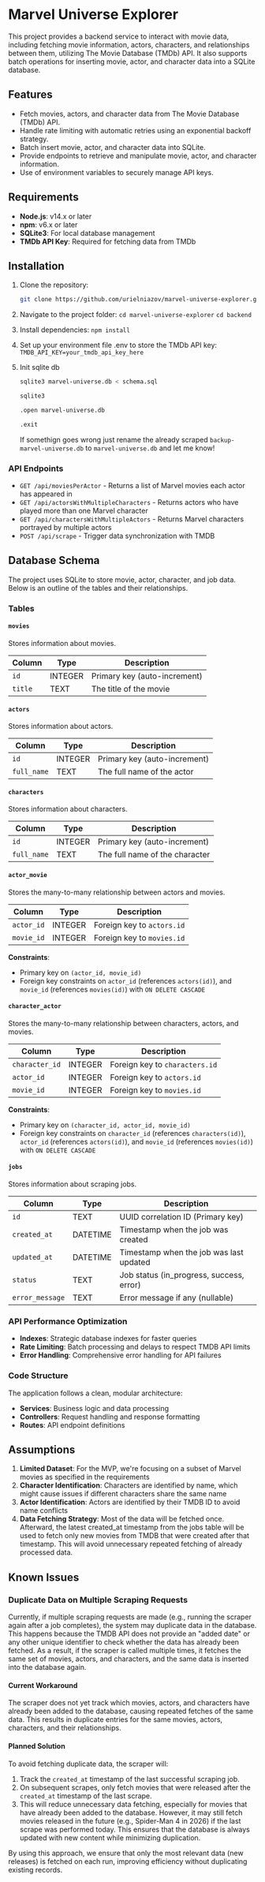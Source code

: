 # Marvel Universe Explorer

This project provides a backend service to interact with movie data, including fetching movie information, actors, characters, and relationships between them, utilizing The Movie Database (TMDb) API. It also supports batch operations for inserting movie, actor, and character data into a SQLite database.

## Features

- Fetch movies, actors, and character data from The Movie Database (TMDb) API.
- Handle rate limiting with automatic retries using an exponential backoff strategy.
- Batch insert movie, actor, and character data into SQLite.
- Provide endpoints to retrieve and manipulate movie, actor, and character information.
- Use of environment variables to securely manage API keys.

## Requirements

- **Node.js**: v14.x or later
- **npm**: v6.x or later
- **SQLite3**: For local database management
- **TMDb API Key**: Required for fetching data from TMDb

## Installation

1. Clone the repository:

   ```bash
   git clone https://github.com/urielniazov/marvel-universe-explorer.git
   ```
2. Navigate to the project folder:
   `cd marvel-universe-explorer`
   `cd backend`
3. Install dependencies:
   `npm install`
4. Set up your environment file .env to store the TMDb API key:
   `TMDB_API_KEY=your_tmdb_api_key_here`
5. Init sqlite db
   ```bash
   sqlite3 marvel-universe.db < schema.sql
   ```
   ```bash
   sqlite3
   ```
   ```bash
   .open marvel-universe.db
   ```
   ```bash
   .exit
   ```
   If somethign goes wrong just rename the already scraped `backup-marvel-universe.db` to `marvel-universe.db` and let me know!

### API Endpoints

- `GET /api/moviesPerActor` - Returns a list of Marvel movies each actor has appeared in
- `GET /api/actorsWithMultipleCharacters` - Returns actors who have played more than one Marvel character
- `GET /api/charactersWithMultipleActors` - Returns Marvel characters portrayed by multiple actors
- `POST /api/scrape` -  Trigger data synchronization with TMDB

## Database Schema

The project uses SQLite to store movie, actor, character, and job data. Below is an outline of the tables and their relationships.

### Tables

#### `movies`
Stores information about movies.

| Column      | Type        | Description                           |
|-------------|-------------|---------------------------------------|
| `id`        | INTEGER     | Primary key (auto-increment)          |
| `title`     | TEXT        | The title of the movie                |

#### `actors`
Stores information about actors.

| Column      | Type        | Description                           |
|-------------|-------------|---------------------------------------|
| `id`        | INTEGER     | Primary key (auto-increment)          |
| `full_name` | TEXT        | The full name of the actor            |

#### `characters`
Stores information about characters.

| Column      | Type        | Description                           |
|-------------|-------------|---------------------------------------|
| `id`        | INTEGER     | Primary key (auto-increment)          |
| `full_name` | TEXT        | The full name of the character        |

#### `actor_movie`
Stores the many-to-many relationship between actors and movies.

| Column      | Type        | Description                           |
|-------------|-------------|---------------------------------------|
| `actor_id`  | INTEGER     | Foreign key to `actors.id`            |
| `movie_id`  | INTEGER     | Foreign key to `movies.id`            |

**Constraints**:
- Primary key on `(actor_id, movie_id)`
- Foreign key constraints on `actor_id` (references `actors(id)`), and `movie_id` (references `movies(id)`) with `ON DELETE CASCADE`

#### `character_actor`
Stores the many-to-many relationship between characters, actors, and movies.

| Column          | Type        | Description                                 |
|-----------------|-------------|---------------------------------------------|
| `character_id`  | INTEGER     | Foreign key to `characters.id`              |
| `actor_id`      | INTEGER     | Foreign key to `actors.id`                  |
| `movie_id`      | INTEGER     | Foreign key to `movies.id`                  |

**Constraints**:
- Primary key on `(character_id, actor_id, movie_id)`
- Foreign key constraints on `character_id` (references `characters(id)`), `actor_id` (references `actors(id)`), and `movie_id` (references `movies(id)`) with `ON DELETE CASCADE`

#### `jobs`
Stores information about scraping jobs.

| Column         | Type        | Description                                   |
|----------------|-------------|-----------------------------------------------|
| `id`           | TEXT        | UUID correlation ID (Primary key)             |
| `created_at`   | DATETIME    | Timestamp when the job was created            |
| `updated_at`   | DATETIME    | Timestamp when the job was last updated       |
| `status`       | TEXT        | Job status (in_progress, success, error)      |
| `error_message`| TEXT        | Error message if any (nullable)               |

### API Performance Optimization

- **Indexes**: Strategic database indexes for faster queries
- **Rate Limiting**: Batch processing and delays to respect TMDB API limits
- **Error Handling**: Comprehensive error handling for API failures

### Code Structure

The application follows a clean, modular architecture:

- **Services**: Business logic and data processing
- **Controllers**: Request handling and response formatting
- **Routes**: API endpoint definitions

## Assumptions

1. **Limited Dataset**: For the MVP, we're focusing on a subset of Marvel movies as specified in the requirements
2. **Character Identification**: Characters are identified by name, which might cause issues if different characters share the same name
3. **Actor Identification**: Actors are identified by their TMDB ID to avoid name conflicts
4. **Data Fetching Strategy**: Most of the data will be fetched once. Afterward, the latest created_at timestamp from the jobs table will be used to fetch only new movies from TMDB that were created after that timestamp. This will avoid unnecessary repeated fetching of already processed data.

## Known Issues

### Duplicate Data on Multiple Scraping Requests

Currently, if multiple scraping requests are made (e.g., running the scraper again after a job completes), the system may duplicate data in the database. This happens because the TMDB API does not provide an "added date" or any other unique identifier to check whether the data has already been fetched. As a result, if the scraper is called multiple times, it fetches the same set of movies, actors, and characters, and the same data is inserted into the database again.

#### Current Workaround
The scraper does not yet track which movies, actors, and characters have already been added to the database, causing repeated fetches of the same data. This results in duplicate entries for the same movies, actors, characters, and their relationships.

#### Planned Solution
To avoid fetching duplicate data, the scraper will:
1. Track the `created_at` timestamp of the last successful scraping job.
2. On subsequent scrapes, only fetch movies that were released after the `created_at` timestamp of the last scrape.
3. This will reduce unnecessary data fetching, especially for movies that have already been added to the database. However, it may still fetch movies released in the future (e.g., Spider-Man 4 in 2026) if the last scrape was performed today. This ensures that the database is always updated with new content while minimizing duplication.

By using this approach, we ensure that only the most relevant data (new releases) is fetched on each run, improving efficiency without duplicating existing records.


